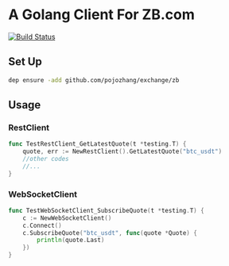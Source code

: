 # A Golang Client For ZB.com

[![Build Status](https://travis-ci.org/pojozhang/exchange.svg?branch=master)](https://travis-ci.org/pojozhang/exchange)

## Set Up
```bash
dep ensure -add github.com/pojozhang/exchange/zb
```

## Usage
### RestClient
```go
func TestRestClient_GetLatestQuote(t *testing.T) {
    quote, err := NewRestClient().GetLatestQuote("btc_usdt")
    //other codes
    //...
}
```

### WebSocketClient
```go
func TestWebSocketClient_SubscribeQuote(t *testing.T) {
    c := NewWebSocketClient()
    c.Connect()
    c.SubscribeQuote("btc_usdt", func(quote *Quote) {
        println(quote.Last)
    })
}
```
